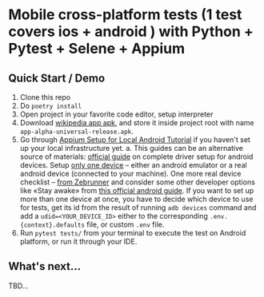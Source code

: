 # Mobile cross-platform tests (1 test covers ios + android ) with Python + Pytest + Selene + Appium

## Quick Start / Demo

1. Clone this repo
2. Do `poetry install`
3. Open project in your favorite code editor, setup interpreter
4. Download [wikipedia app apk](https://github.com/wikimedia/apps-android-wikipedia/releases/tag/latest), and store it inside project root with name `app-alpha-universal-release.apk`.
5. Go through [Appium Setup for Local Android Tutorial](https://autotest.how/appium-setup-for-local-android-tutorial-md) if you haven't set up your local infrastructure yet.
    a. This guides can be an alternative source of materials: [official guide](https://appium.io/docs/en/drivers/android-uiautomator2/) on complete driver setup for android devices. Setup [only one device](https://appium.io/docs/en/writing-running-appium/running-tests/#running-your-test-app-with-appium-android) – either an android emulator or a real android device (connected to your machine). One more real device checklist – [from Zebrunner](https://github.com/zebrunner/mcloud-agent#android-devices) and consider some other developer options like «Stay awake» from [this official android guide](https://developer.android.com/studio/debug/dev-options#general). If you want to set up more than one device at once, you have to decide which device to use for tests, get its id from the result of running `adb devices` command and add a `udid=<YOUR_DEVICE_ID>` either to the corresponding `.env.{context}.defaults` file, or custom `.env` file.
6. Run `pytest tests/` from your terminal to execute the test on Android platform, or run it through your IDE.

## What's next...

TBD...
